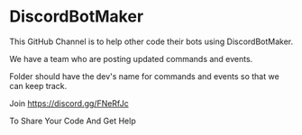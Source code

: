 # DiscordBotMaker
This GitHub Channel is to help other code their bots using DiscordBotMaker.

We have a team who are posting updated commands and events.

Folder should have the dev's name for commands and events so that we can keep track.

Join 
https://discord.gg/FNeRfJc

To Share Your Code And Get Help